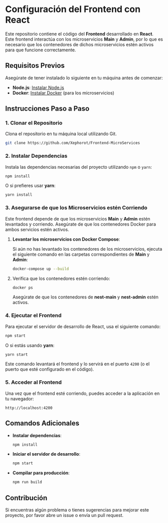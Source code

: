 
# Configuración del Frontend con React

Este repositorio contiene el código del **Frontend** desarrollado en **React**. Este frontend interactúa con los microservicios **Main** y **Admin**, por lo que es necesario que los contenedores de dichos microservicios estén activos para que funcione correctamente.

## Requisitos Previos

Asegúrate de tener instalado lo siguiente en tu máquina antes de comenzar:
- **Node.js**: [Instalar Node.js](https://nodejs.org/)
- **Docker**: [Instalar Docker](https://docs.docker.com/get-docker/) (para los microservicios)

## Instrucciones Paso a Paso

### 1. Clonar el Repositorio

Clona el repositorio en tu máquina local utilizando Git.

```bash
git clone https://github.com/Xephorot/Frontend-MicroServices
```

### 2. Instalar Dependencias

Instala las dependencias necesarias del proyecto utilizando `npm` o `yarn`:

```bash
npm install
```

O si prefieres usar **yarn**:

```bash
yarn install
```

### 3. Asegurarse de que los Microservicios estén Corriendo

Este frontend depende de que los microservicios **Main** y **Admin** estén levantados y corriendo. Asegúrate de que los contenedores Docker para ambos servicios estén activos.

1. **Levantar los microservicios con Docker Compose**:

   Si aún no has levantado los contenedores de los microservicios, ejecuta el siguiente comando en las carpetas correspondientes de **Main** y **Admin**:

   ```bash
   docker-compose up --build
   ```

2. Verifica que los contenedores estén corriendo:

   ```bash
   docker ps
   ```

   Asegúrate de que los contenedores de **nest-main** y **nest-admin** estén activos.

### 4. Ejecutar el Frontend

Para ejecutar el servidor de desarrollo de React, usa el siguiente comando:

```bash
npm start
```

O si estás usando **yarn**:

```bash
yarn start
```

Este comando levantará el frontend y lo servirá en el puerto `4200` (o el puerto que esté configurado en el código).

### 5. Acceder al Frontend

Una vez que el frontend esté corriendo, puedes acceder a la aplicación en tu navegador:

```
http://localhost:4200
```

## Comandos Adicionales

- **Instalar dependencias**:
  ```bash
  npm install
  ```

- **Iniciar el servidor de desarrollo**:
  ```bash
  npm start
  ```

- **Compilar para producción**:
  ```bash
  npm run build
  ```

## Contribución

Si encuentras algún problema o tienes sugerencias para mejorar este proyecto, por favor abre un issue o envía un pull request.
